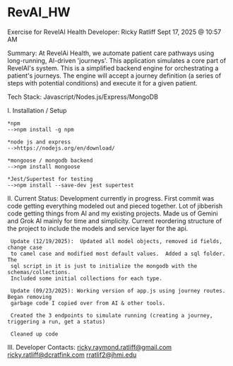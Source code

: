 # RevAI_HW
Exercise for RevelAI Health
Developer: Ricky Ratliff
Sept 17, 2025 @ 10:57 AM

Summary: At RevelAi Health, we automate patient care pathways using long-running, AI-driven 'journeys'. 
This application simulates a core part of RevelAI's system. This is a simplified backend engine for 
orchestrating a patient's journeys. The engine will accept a journey definition 
(a series of steps with potential conditions) and execute it for a given patient.

Tech Stack: Javascript/Nodes.js/Express/MongoDB

I.  Installation / Setup

    *npm
    -->npm install -g npm
    
    *node js and express
    -->https://nodejs.org/en/download/

    *mongoose / mongodb backend
    -->npm install mongoose
    
    *Jest/Supertest for testing
    -->npm install --save-dev jest supertest
    
II. Current Status:
     Development currently in progress.  First commit was code getting everything
     modeled out and pieced together.  Lot of jibberish code getting things from 
     AI and my existing projects.  Made us of Gemini and Grok AI mainly for time 
     and simplicity.  Current reordering structure of the project to include the 
     models and service layer for the api.

     Update (12/19/2025):  Updated all model objects, removed id fields, change case 
     to camel case and modified most default values.  Added a sql folder. The
     sql script in it is just to initialize the mongodb with the schemas/collections.
     Included some initial collections for each type.

     Update (09/23/2025): Working version of app.js using journey routes.  Began removing
     garbage code I copied over from AI & other tools.

     Created the 3 endpoints to simulate running (creating a journey, triggering a run, get a status)

     Cleaned up code

III.  Developer Contacts:
        ricky.raymond.ratliff@gmail.com
        ricky.ratliff@dcratfink.com
        rratlif2@jhmi.edu
